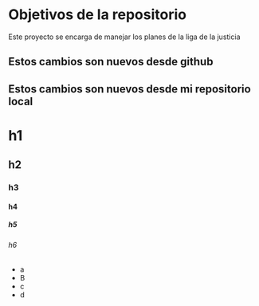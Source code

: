 # Objetivos de la repositorio

Este proyecto se encarga de manejar los planes de la liga de la justicia


## Estos cambios son nuevos desde github
## Estos cambios son nuevos desde mi repositorio local


# h1
## h2
### h3 
#### h4
##### h5
###### h6
* a
* B
* c
* d
